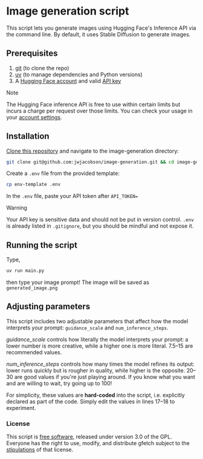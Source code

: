 # Image generation script

This script lets you generate images using Hugging Face's Inference API via the command line. By default, it uses Stable Diffusion to generate images.

## Prerequisites
1. [git](https://git-scm.com/downloads) (to clone the repo)
2. [uv](https://docs.astral.sh/uv/getting-started/installation/) (to manage dependencies and Python versions)
3. A [Hugging Face account](https://huggingface.co/) and valid [API key](https://huggingface.co/settings/tokens)
> [!NOTE]
> The Hugging Face inference API is free to use within certain limits but incurs a charge per request over those limits. You can check your usage in your [account settings](https://huggingface.co/settings/billing).

## Installation
[Clone this repository](https://docs.github.com/en/repositories/creating-and-managing-repositories/cloning-a-repository) and navigate to the image-generation directory:
```bash
git clone git@github.com:jwjacobson/image-generation.git && cd image-generation
```

Create a `.env` file from the provided template:
```bash
cp env-template .env
```

In the `.env` file, paste your API token after `API_TOKEN=`

> [!WARNING]
> Your API key is sensitive data and should not be put in version control. `.env` is already listed in `.gitignore`, but you should be mindful and not expose it.

## Running the script
Type,
```bash
uv run main.py
```
then type your image prompt! The image will be saved as `generated_image.png`

## Adjusting parameters
This script includes two adjustable parameters that affect how the model interprets your prompt: `guidance_scale` and `num_inference_steps`.

*guidance_scale* controls how literally the model interprets your prompt: a lower number is more creative, while a higher one is more literal. 7.5–15 are recommended values.

*num_inference_steps* controls how many times the model refines its output: lower runs quickly but is rougher in quality, while higher is the opposite. 20–30 are good values if you're just playing around. If you know what you want and are willing to wait, try going up to 100!

For simplicity, these values are **hard-coded** into the script, i.e. explicitly declared as part of the code. Simply edit the values in lines 17–18 to experiment.

### License
This script is [free software](https://www.fsf.org/about/what-is-free-software), released under version 3.0 of the GPL. Everyone has the right to use, modify, and distribute gfetch subject to the [stipulations](https://github.com/jwjacobson/image-generation/blob/main/LICENSE) of that license.
